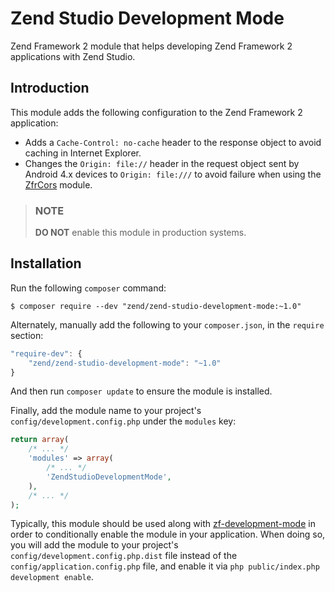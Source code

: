 Zend Studio Development Mode
============================

Zend Framework 2 module that helps developing Zend Framework 2 applications with Zend Studio.

Introduction
------------

This module adds the following configuration to the Zend Framework 2 application:
* Adds a `Cache-Control: no-cache` header to the response object to avoid caching in Internet Explorer.
* Changes the `Origin: file://` header in the request object sent by Android 4.x devices to `Origin: file:///` to avoid failure when using the [ZfrCors](https://github.com/zf-fr/zfr-cors) module.

> ### NOTE
>
> **DO NOT** enable this module in production systems.

Installation
------------

Run the following `composer` command:

```console
$ composer require --dev "zend/zend-studio-development-mode:~1.0"
```

Alternately, manually add the following to your `composer.json`, in the `require` section:

```javascript
"require-dev": {
    "zend/zend-studio-development-mode": "~1.0"
}
```

And then run `composer update` to ensure the module is installed.

Finally, add the module name to your project's `config/development.config.php` under the `modules`
key:

```php
return array(
    /* ... */
    'modules' => array(
        /* ... */
        'ZendStudioDevelopmentMode',
    ),
    /* ... */
);
```

Typically, this module should be used along with
[zf-development-mode](https://github.com/zfcampus/zf-development-mode) in order to conditionally
enable the module in your application. When doing so, you will add the module to your project's
`config/development.config.php.dist` file instead of the `config/application.config.php` file, and
enable it via `php public/index.php development enable`.
